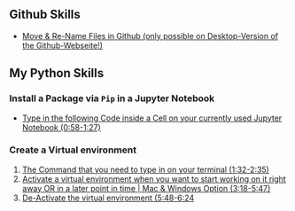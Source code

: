 ## Github Skills

- [Move &amp; Re-Name Files in Github (only possible on Desktop-Version of the Github-Webseite!)](https://github.blog/2013-03-15-moving-and-renaming-files-on-github/)

## My Python Skills

### Install a Package via `Pip` in a Jupyter Notebook

- [Type in the following Code inside a Cell on your currently used Jupyter Notebook (0:58-1:27)](https://www.youtube.com/watch?v=OJvnUQrPluE&t=0m58s)

### Create a Virtual environment

1) [The Command that you need to type in on your terminal (1:32-2:35)](https://www.youtube.com/watch?v=4jt9JPoIDpY&t=1m32s)
2) [Activate a virtual environment when you want to start working on it right away OR in a later point in time | Mac &amp; Windows Option (3:18-5:47)](https://www.youtube.com/watch?v=4jt9JPoIDpY&t=3m18s)
3) [De-Activate the virtual environment (5:48-6:24](https://www.youtube.com/watch?v=4jt9JPoIDpY&t=5m48s)
